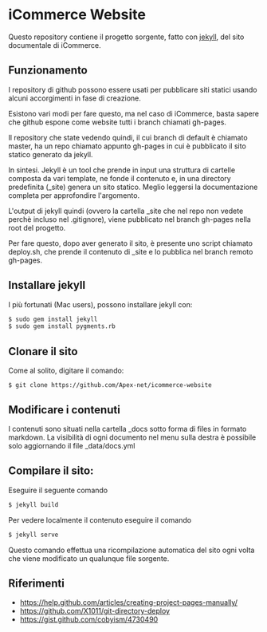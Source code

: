 # iCommerce Website

Questo repository contiene il progetto sorgente, fatto con [jekyll](http://jekyllrb.com), del sito documentale di iCommerce.


## Funzionamento

I repository di github possono essere usati per pubblicare siti statici usando alcuni accorgimenti in fase di creazione.

Esistono vari modi per fare questo, ma nel caso di iCommerce, basta sapere che github espone come website tutti i branch chiamati gh-pages.

Il repository che state vedendo quindi, il cui branch di default è chiamato master, ha un repo chiamato appunto gh-pages in cui è pubblicato il sito statico generato da jekyll.

In sintesi. Jekyll è un tool che prende in input una struttura di cartelle composta da vari template, ne fonde il contenuto e, in una directory predefinita (_site) genera un sito statico.
Meglio leggersi la documentazione completa per approfondire l'argomento.

L'output di jekyll quindi (ovvero la cartella _site che nel repo non vedete perchè incluso nel .gitignore), viene pubblicato nel branch gh-pages nella root del progetto.

Per fare questo, dopo aver generato il sito, è presente uno script chiamato deploy.sh, che prende il contenuto di _site e lo pubblica nel branch remoto gh-pages.

## Installare jekyll

I più fortunati (Mac users), possono installare jekyll con:

```bash
$ sudo gem install jekyll
$ sudo gem install pygments.rb
```

## Clonare il sito

Come al solito, digitare il comando:

```
$ git clone https://github.com/Apex-net/icommerce-website
```

## Modificare i contenuti

I contenuti sono situati nella cartella _docs sotto forma di files in formato markdown. La visibilità di ogni documento nel menu sulla destra è possibile solo aggiornando il file _data/docs.yml

## Compilare il sito:

Eseguire il seguente comando

```bash
$ jekyll build
```
Per vedere localmente il contenuto eseguire il comando

```bash
$ jekyll serve
```
Questo comando effettua una ricompilazione automatica del sito ogni volta che viene modificato un qualunque file sorgente.

## Riferimenti

* https://help.github.com/articles/creating-project-pages-manually/
* https://github.com/X1011/git-directory-deploy
* https://gist.github.com/cobyism/4730490
